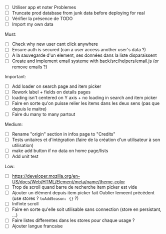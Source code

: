 - [ ] Utiliser app et noter Problemes
- [ ] Truncate prod database from junk data before deploying for real
- [ ] Vérifier la présence de TODO
- [ ] Import my own data

Must:
- [ ] Check why new user cant click anywhere
- [ ] Ensure auth is secured (can a user access another user's data ?)
- [ ] A la sauvegarde d'un element, ses données dans la liste disparaissent 
- [ ] Create and implement email systeme with back/src/helpers/email.js (or remove emails ?)

Important:
- [ ] Add loader on search page and item picker
- [ ] Rework label + fields on details pages
- [ ] loading isn't centered on Y axis + no loading in search and item picker
- [ ] Faire en sorte qu'on puisse relier les items dans les deux sens (pas que depuis le maitre)
- [ ] Faire du many to many partout

Medium:
- [ ] Rename "origin" section in infos page to "Credits"
- [ ] Tests unitaires et d'intégration (faire de la création d'un utilisateur à son utilisation)
- [ ] make add button if no data on home page/lists
- [ ] Add unit test

Low:
- [ ] https://developer.mozilla.org/en-US/docs/Web/HTML/Element/meta/name/theme-color
- [ ] Trop de scroll quand barre de recherche item picker est vide
- [ ] Ajouter un élément depuis item picker fait Oublier lemeent précédent (use stores ? `toAddSeason: {}` ?)
- [ ] Inifinte scroll
- [ ] Faire en sorte qu'elle soit utilisable sans connection (store en persistant, ...)
- [ ] Faire listes differentes dans les stores pour chaque usage ?
- [ ] Ajouter langue francaise